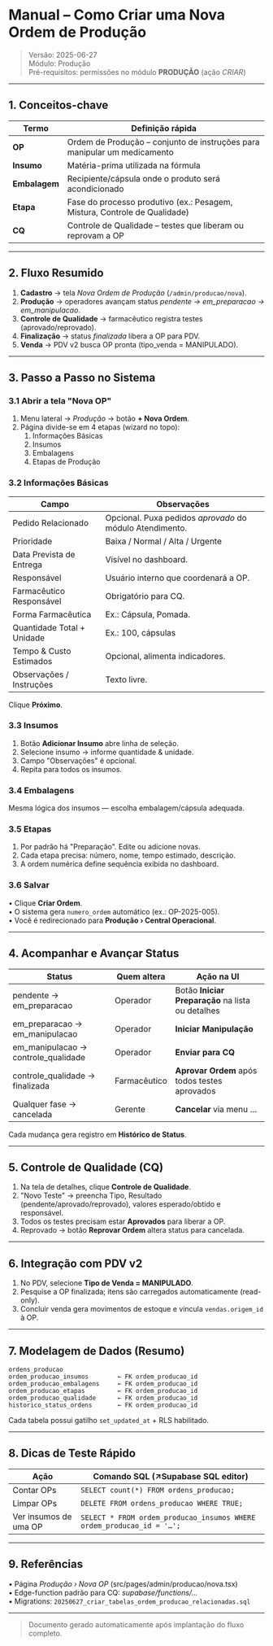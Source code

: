 # Manual – Como Criar uma Nova Ordem de Produção

> Versão: 2025-06-27\
> Módulo: Produção\
> Pré-requisitos: permissões no módulo **PRODUÇÃO** (ação _CRIAR_)

---

## 1. Conceitos-chave

| Termo         | Definição rápida                                                          |
| ------------- | ------------------------------------------------------------------------- |
| **OP**        | Ordem de Produção – conjunto de instruções para manipular um medicamento  |
| **Insumo**    | Matéria-prima utilizada na fórmula                                        |
| **Embalagem** | Recipiente/cápsula onde o produto será acondicionado                      |
| **Etapa**     | Fase do processo produtivo (ex.: Pesagem, Mistura, Controle de Qualidade) |
| **CQ**        | Controle de Qualidade – testes que liberam ou reprovam a OP               |

---

## 2. Fluxo Resumido

1. **Cadastro** → tela _Nova Ordem de Produção_ (`/admin/producao/nova`).
2. **Produção** → operadores avançam status _pendente → em_preparacao →
   em_manipulacao_.
3. **Controle de Qualidade** → farmacêutico registra testes
   (aprovado/reprovado).
4. **Finalização** → status _finalizada_ libera a OP para PDV.
5. **Venda** → PDV v2 busca OP pronta (tipo_venda = MANIPULADO).

---

## 3. Passo a Passo no Sistema

### 3.1 Abrir a tela "Nova OP"

1. Menu lateral → _Produção_ → botão **+ Nova Ordem**.
2. Página divide-se em 4 etapas (wizard no topo):
   1. Informações Básicas
   2. Insumos
   3. Embalagens
   4. Etapas de Produção

### 3.2 Informações Básicas

| Campo                      | Observações                                              |
| -------------------------- | -------------------------------------------------------- |
| Pedido Relacionado         | Opcional. Puxa pedidos _aprovado_ do módulo Atendimento. |
| Prioridade                 | Baixa / Normal / Alta / Urgente                          |
| Data Prevista de Entrega   | Visível no dashboard.                                    |
| Responsável                | Usuário interno que coordenará a OP.                     |
| Farmacêutico Responsável   | Obrigatório para CQ.                                     |
| Forma Farmacêutica         | Ex.: Cápsula, Pomada.                                    |
| Quantidade Total + Unidade | Ex.: 100, cápsulas                                       |
| Tempo & Custo Estimados    | Opcional, alimenta indicadores.                          |
| Observações / Instruções   | Texto livre.                                             |

Clique **Próximo**.

### 3.3 Insumos

1. Botão **Adicionar Insumo** abre linha de seleção.
2. Selecione insumo → informe quantidade & unidade.
3. Campo "Observações" é opcional.
4. Repita para todos os insumos.

### 3.4 Embalagens

Mesma lógica dos insumos — escolha embalagem/cápsula adequada.

### 3.5 Etapas

1. Por padrão há "Preparação". Edite ou adicione novas.
2. Cada etapa precisa: número, nome, tempo estimado, descrição.
3. A ordem numérica define sequência exibida no dashboard.

### 3.6 Salvar

• Clique **Criar Ordem**.\
• O sistema gera `numero_ordem` automático (ex.: OP-2025-005).\
• Você é redirecionado para **Produção › Central Operacional**.

---

## 4. Acompanhar e Avançar Status

| Status                              | Quem altera  | Ação na UI                                        |
| ----------------------------------- | ------------ | ------------------------------------------------- |
| pendente → em_preparacao            | Operador     | Botão **Iniciar Preparação** na lista ou detalhes |
| em_preparacao → em_manipulacao      | Operador     | **Iniciar Manipulação**                           |
| em_manipulacao → controle_qualidade | Operador     | **Enviar para CQ**                                |
| controle_qualidade → finalizada     | Farmacêutico | **Aprovar Ordem** após todos testes aprovados     |
| Qualquer fase → cancelada           | Gerente      | **Cancelar** via menu …                           |

Cada mudança gera registro em **Histórico de Status**.

---

## 5. Controle de Qualidade (CQ)

1. Na tela de detalhes, clique **Controle de Qualidade**.
2. "Novo Teste" → preencha Tipo, Resultado (pendente/aprovado/reprovado),
   valores esperado/obtido e responsável.
3. Todos os testes precisam estar **Aprovados** para liberar a OP.
4. Reprovado → botão **Reprovar Ordem** altera status para cancelada.

---

## 6. Integração com PDV v2

1. No PDV, selecione **Tipo de Venda = MANIPULADO**.
2. Pesquise a OP finalizada; itens são carregados automaticamente (read-only).
3. Concluir venda gera movimentos de estoque e vincula `vendas.origem_id` à OP.

---

## 7. Modelagem de Dados (Resumo)

```
ordens_producao
ordem_producao_insumos        ← FK ordem_producao_id
ordem_producao_embalagens     ← FK ordem_producao_id
ordem_producao_etapas         ← FK ordem_producao_id
ordem_producao_qualidade      ← FK ordem_producao_id
historico_status_ordens       ← FK ordem_producao_id
```

Cada tabela possui gatilho `set_updated_at` + RLS habilitado.

---

## 8. Dicas de Teste Rápido

| Ação                  | Comando SQL (↗Supabase SQL editor)                                    |
| --------------------- | --------------------------------------------------------------------- |
| Contar OPs            | `SELECT count(*) FROM ordens_producao;`                               |
| Limpar OPs            | `DELETE FROM ordens_producao WHERE TRUE;`                             |
| Ver insumos de uma OP | `SELECT * FROM ordem_producao_insumos WHERE ordem_producao_id = '…';` |

---

## 9. Referências

• Página _Produção › Nova OP_ (src/pages/admin/producao/nova.tsx)\
• Edge-function padrão para CQ: _supabase/functions/…_\
• Migrations: `20250627_criar_tabelas_ordem_producao_relacionadas.sql`

---

> Documento gerado automaticamente após implantação do fluxo completo.
